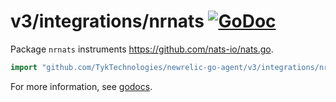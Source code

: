 # v3/integrations/nrnats [![GoDoc](https://godoc.org/github.com/TykTechnologies/newrelic-go-agent/v3/integrations/nrnats?status.svg)](https://godoc.org/github.com/TykTechnologies/newrelic-go-agent/v3/integrations/nrnats)

Package `nrnats` instruments https://github.com/nats-io/nats.go.

```go
import "github.com/TykTechnologies/newrelic-go-agent/v3/integrations/nrnats"
```

For more information, see
[godocs](https://godoc.org/github.com/TykTechnologies/newrelic-go-agent/v3/integrations/nrnats).
